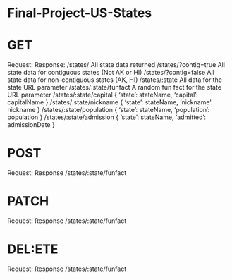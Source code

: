 # Final-Project-US-States

<h1>GET</h1>
Request: Response:
/states/ All state data returned
/states/?contig=true All state data for contiguous states (Not AK or HI)
/states/?contig=false All state data for non-contiguous states (AK, HI)
/states/:state All data for the state URL parameter
/states/:state/funfact A random fun fact for the state URL parameter
/states/:state/capital { ‘state’: stateName, ‘capital’: capitalName }
/states/:state/nickname { ‘state’: stateName, ‘nickname’: nickname }
/states/:state/population { ‘state’: stateName, ‘population’: population }
/states/:state/admission { ‘state’: stateName, ‘admitted’: admissionDate }


<h1>POST</h1>
Request: Response
/states/:state/funfact


<h1>PATCH</h1>
Request: Response
/states/:state/funfact 

<h1>DEL:ETE</h1>
Request: Response
/states/:state/funfact 
